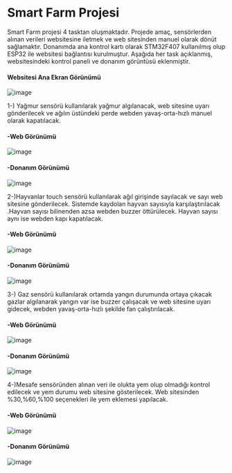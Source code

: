 # Smart Farm Projesi
Smart Farm projesi 4 tasktan oluşmaktadır. Projede amaç, sensörlerden alınan verileri websitesine iletmek ve web sitesinden manuel olarak dönüt sağlamaktır. Donanımda ana kontrol kartı olarak STM32F407 kullanılmış olup ESP32 ile websitesi bağlantısı kurulmuştur. Aşağıda her task açıklanmış, websitesindeki kontrol paneli ve donanım görüntüsü eklenmiştir.

#### Websitesi Ana Ekran Görünümü

![image](https://github.com/azimekara/smartfarm-webtek-/blob/main/websitesigorunumu/anaekran.png)

1-) Yağmur sensörü kullanılarak yağmur algılanacak, web sitesine uyarı gönderilecek ve ağılın üstündeki perde webden yavaş-orta-hızlı manuel olarak kapatılacak.	

#### -Web Görünümü

![image](https://github.com/azimekara/smartfarm-webtek-/blob/main/websitesigorunumu/yagmursensorugorunumu.png)
#### -Donanım Görünümü


![image](https://github.com/azimekara/smartfarm-webtek-/blob/main/fritzingcizimleri/rainsistemifritzing.png)


2-)Hayvanlar touch sensörü kullanılarak ağıl girişinde sayılacak ve sayı web sitesine gönderilecek. Sistemde kaydolan hayvan sayısıyla karşılaştırılacak .Hayvan sayısı bilinenden azsa webden buzzer öttürülecek. Hayvan sayısı aynı ise webden kapı kapatılacak.	

#### -Web Görünümü

![image](https://github.com/azimekara/smartfarm-webtek-/blob/main/websitesigorunumu/kap%C4%B1gorunumu.png)

#### -Donanım Görünümü

![image](https://github.com/azimekara/smartfarm-webtek-/blob/main/fritzingcizimleri/touchsistemifritzing.PNG)


3-) Gaz sensörü kullanılarak ortamda yangın durumunda ortaya çıkacak gazlar algılanarak yangın var ise buzzer çalışacak ve web sitesine uyarı gidecek, webden yavaş-orta-hızlı şekilde fan çalıştırılacak.			

#### -Web Görünümü

![image](https://github.com/azimekara/smartfarm-webtek-/blob/main/websitesigorunumu/yang%C4%B1ngorunumu.png)

#### -Donanım Görünümü

![image](https://github.com/azimekara/smartfarm-webtek-/blob/main/fritzingcizimleri/gazsistemifritzing.PNG)


4-)Mesafe sensöründen alınan veri ile olukta yem olup olmadığı kontrol edilecek ve yem durumu web sitesine gösterilecek. Web sitesinden %30,%60,%100 seçenekleri ile yem eklemesi yapılacak.			

#### -Web Görünümü

![image](https://github.com/azimekara/smartfarm-webtek-/blob/main/websitesigorunumu/yemgorunumu.png)

#### -Donanım Görünümü

![image](https://github.com/azimekara/smartfarm-webtek-/blob/main/fritzingcizimleri/gazsistemifritzing.PNG)


